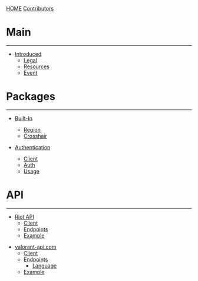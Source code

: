 [HOME](./index.md)
[Contributors](./Contributors.md)

# Main

-----------

- [Introduced](./MAIN/Intro.md)
  - [Legal](./MAIN/Legal.md)
  - [Resources](./MAIN/Resources.md)
  - [Event](./MAIN/Event.md)

# Packages

-----------

- [Built-In](./PACKAGE/build-in/Intro.md)
  - [Region](./PACKAGE/build-in/Region.md)
  - [Crosshair](./PACKAGE/build-in/Crosshair.md)

- [Authentication](./PACKAGE/auth/Intro.md)
  - [Client](./PACKAGE/auth/Client.md)
  - [Auth](./PACKAGE/auth/Auth.md)
  - [Usage](./PACKAGE/auth/Usage.md)

# API

-----------
<!-- API Wrapper -->
<!--- BANNED
- [API Wrapper](./API/api-wrapper/Intro.md)
  - [Client](./API/api-wrapper/Client.md)
  - [Auth](./API/api-wrapper/Auth.md)
  - [Endpoints](./API/api-wrapper/API.md)
  - [Example](./API/api-wrapper/Example.md)
-->

<!-- Riot API -->
- [Riot API](./API/riot-api/Intro.md)
  - [Client](./API/riot-api/Client.md)
  - [Endpoints](./API/riot-api/API.md)
  - [Example](./API/riot-api/Example.md)

<!-- Riot Client -->
<!--- BANNED
- [Riot Client](./API/riot-client/Intro.md)
  - [Client](./API/riot-client/Client.md)
  - [Auth](./API/riot-client/Auth.md)
  - [Endpoints](./API/riot-client/API.md)
  - [Example](./API/riot-client/Example.md)
-->

<!-- valorant-api.com -->
- [valorant-api.com](./API/valorant-api.com/Intro.md)
  - [Client](./API/valorant-api.com/Client.md)
  - [Endpoints](./API/valorant-api.com/API.md)
    - [Language](./API/valorant-api.com/Language.md)
  - [Example](./API/valorant-api.com/Example.md)